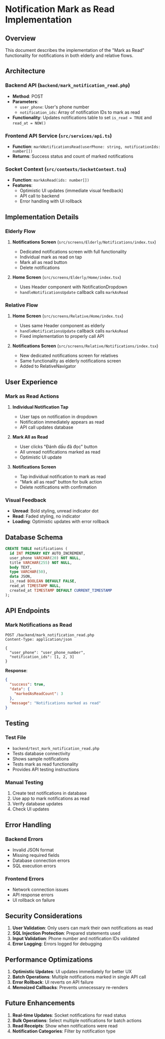 # Notification Mark as Read Implementation

## Overview
This document describes the implementation of the "Mark as Read" functionality for notifications in both elderly and relative flows.

## Architecture

### Backend API (`backend/mark_notification_read.php`)
- **Method**: POST
- **Parameters**: 
  - `user_phone`: User's phone number
  - `notification_ids`: Array of notification IDs to mark as read
- **Functionality**: Updates notifications table to set `is_read = TRUE` and `read_at = NOW()`

### Frontend API Service (`src/services/api.ts`)
- **Function**: `markNotificationsRead(userPhone: string, notificationIds: number[])`
- **Returns**: Success status and count of marked notifications

### Socket Context (`src/contexts/SocketContext.tsx`)
- **Function**: `markAsRead(ids: number[])`
- **Features**:
  - Optimistic UI updates (immediate visual feedback)
  - API call to backend
  - Error handling with UI rollback

## Implementation Details

### Elderly Flow
1. **Notifications Screen** (`src/screens/Elderly/Notifications/index.tsx`)
   - Dedicated notifications screen with full functionality
   - Individual mark as read on tap
   - Mark all as read button
   - Delete notifications

2. **Home Screen** (`src/screens/Elderly/Home/index.tsx`)
   - Uses Header component with NotificationDropdown
   - `handleNotificationsUpdate` callback calls `markAsRead`

### Relative Flow
1. **Home Screen** (`src/screens/Relative/Home/index.tsx`)
   - Uses same Header component as elderly
   - `handleNotificationsUpdate` callback calls `markAsRead`
   - Fixed implementation to properly call API

2. **Notifications Screen** (`src/screens/Relative/Notifications/index.tsx`)
   - New dedicated notifications screen for relatives
   - Same functionality as elderly notifications screen
   - Added to RelativeNavigator

## User Experience

### Mark as Read Actions
1. **Individual Notification Tap**
   - User taps on notification in dropdown
   - Notification immediately appears as read
   - API call updates database

2. **Mark All as Read**
   - User clicks "Đánh dấu đã đọc" button
   - All unread notifications marked as read
   - Optimistic UI update

3. **Notifications Screen**
   - Tap individual notification to mark as read
   - "Mark all as read" button for bulk action
   - Delete notifications with confirmation

### Visual Feedback
- **Unread**: Bold styling, unread indicator dot
- **Read**: Faded styling, no indicator
- **Loading**: Optimistic updates with error rollback

## Database Schema

```sql
CREATE TABLE notifications (
  id INT PRIMARY KEY AUTO_INCREMENT,
  user_phone VARCHAR(20) NOT NULL,
  title VARCHAR(255) NOT NULL,
  body TEXT,
  type VARCHAR(50),
  data JSON,
  is_read BOOLEAN DEFAULT FALSE,
  read_at TIMESTAMP NULL,
  created_at TIMESTAMP DEFAULT CURRENT_TIMESTAMP
);
```

## API Endpoints

### Mark Notifications as Read
```
POST /backend/mark_notification_read.php
Content-Type: application/json

{
  "user_phone": "user_phone_number",
  "notification_ids": [1, 2, 3]
}
```

**Response**:
```json
{
  "success": true,
  "data": {
    "markedAsReadCount": 3
  },
  "message": "Notifications marked as read"
}
```

## Testing

### Test File
- `backend/test_mark_notification_read.php`
- Tests database connectivity
- Shows sample notifications
- Tests mark as read functionality
- Provides API testing instructions

### Manual Testing
1. Create test notifications in database
2. Use app to mark notifications as read
3. Verify database updates
4. Check UI updates

## Error Handling

### Backend Errors
- Invalid JSON format
- Missing required fields
- Database connection errors
- SQL execution errors

### Frontend Errors
- Network connection issues
- API response errors
- UI rollback on failure

## Security Considerations

1. **User Validation**: Only users can mark their own notifications as read
2. **SQL Injection Protection**: Prepared statements used
3. **Input Validation**: Phone number and notification IDs validated
4. **Error Logging**: Errors logged for debugging

## Performance Optimizations

1. **Optimistic Updates**: UI updates immediately for better UX
2. **Batch Operations**: Multiple notifications marked in single API call
3. **Error Rollback**: UI reverts on API failure
4. **Memoized Callbacks**: Prevents unnecessary re-renders

## Future Enhancements

1. **Real-time Updates**: Socket notifications for read status
2. **Bulk Operations**: Select multiple notifications for batch actions
3. **Read Receipts**: Show when notifications were read
4. **Notification Categories**: Filter by notification type 